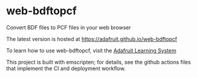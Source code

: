 # web-bdftopcf
Convert BDF files to PCF files in your web browser

The latest version is hosted at https://adafruit.github.io/web-bdftopcf

To learn how to use web-bdftopcf, visit the [Adafruit Learning System](https://learn.adafruit.com/custom-fonts-for-pyportal-circuitpython-display/convert-to-pcf)

This project is built with emscripten; for details, see the github actions files that implement the CI and deployment workflow.
